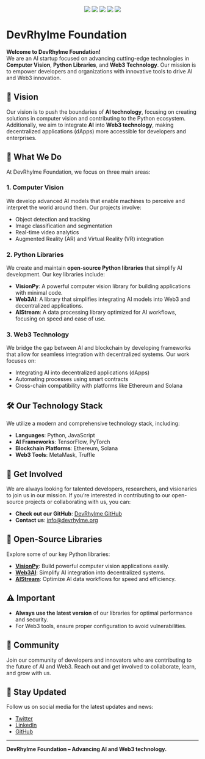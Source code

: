 <p align="center"> 
  <a href="https://mail.google.com/mail/u/0/?tab=rm&ogbl#inbox?compose=CllgCJTNqGCwxWWsdRcdPfdsTsQdLlSLrjkkbxGKmBjfKBjWtSBRtlSztGlCNktJncZxhStxCJB"><img src="https://img.shields.io/badge/Gmail-D14836?style=for-the-badge&logo=gmail&logoColor=white" /></a>
  <a href="#"><img src="https://img.shields.io/badge/LinkedIn-0077B5?style=for-the-badge&logo=linkedin&logoColor=white" /></a>
  <a href="#"><img src="https://img.shields.io/badge/Instagram-E4405F?style=for-the-badge&logo=instagram&logoColor=white" /></a>
  <a href="#"><img src="https://img.shields.io/badge/Discord-5865F2?style=for-the-badge&logo=discord&logoColor=white" /></a>
  <a href="#"><img src="https://img.shields.io/badge/X-000000?style=for-the-badge&logo=x&logoColor=white" /></a>
</p>

# DevRhylme Foundation

**Welcome to DevRhylme Foundation!**  
We are an AI startup focused on advancing cutting-edge technologies in **Computer Vision**, **Python Libraries**, and **Web3 Technology**. Our mission is to empower developers and organizations with innovative tools to drive AI and Web3 innovation.

## 🌟 Vision
Our vision is to push the boundaries of **AI technology**, focusing on creating solutions in computer vision and contributing to the Python ecosystem. Additionally, we aim to integrate **AI** into **Web3 technology**, making decentralized applications (dApps) more accessible for developers and enterprises.

## 💼 What We Do
At DevRhylme Foundation, we focus on three main areas:

### 1. Computer Vision
We develop advanced AI models that enable machines to perceive and interpret the world around them. Our projects involve:
- Object detection and tracking
- Image classification and segmentation
- Real-time video analytics
- Augmented Reality (AR) and Virtual Reality (VR) integration

### 2. Python Libraries
We create and maintain **open-source Python libraries** that simplify AI development. Our key libraries include:
- **VisionPy**: A powerful computer vision library for building applications with minimal code.
- **Web3AI**: A library that simplifies integrating AI models into Web3 and decentralized applications.
- **AIStream**: A data processing library optimized for AI workflows, focusing on speed and ease of use.

### 3. Web3 Technology
We bridge the gap between AI and blockchain by developing frameworks that allow for seamless integration with decentralized systems. Our work focuses on:
- Integrating AI into decentralized applications (dApps)
- Automating processes using smart contracts
- Cross-chain compatibility with platforms like Ethereum and Solana

## 🛠️ Our Technology Stack
We utilize a modern and comprehensive technology stack, including:
- **Languages**: Python, JavaScript
- **AI Frameworks**: TensorFlow, PyTorch
- **Blockchain Platforms**: Ethereum, Solana
- **Web3 Tools**: MetaMask, Truffle

## 🔗 Get Involved
We are always looking for talented developers, researchers, and visionaries to join us in our mission. If you’re interested in contributing to our open-source projects or collaborating with us, you can:

- **Check out our GitHub**: [DevRhylme GitHub](https://github.com/DevRhylme)
- **Contact us**: info@devrhylme.org

## 🚀 Open-Source Libraries
Explore some of our key Python libraries:

- **[VisionPy](#)**: Build powerful computer vision applications easily.
- **[Web3AI](#)**: Simplify AI integration into decentralized systems.
- **[AIStream](#)**: Optimize AI data workflows for speed and efficiency.

## ⚠️ Important
- **Always use the latest version** of our libraries for optimal performance and security.
- For Web3 tools, ensure proper configuration to avoid vulnerabilities.

## 💬 Community
Join our community of developers and innovators who are contributing to the future of AI and Web3. Reach out and get involved to collaborate, learn, and grow with us.

## 📢 Stay Updated
Follow us on social media for the latest updates and news:
- [Twitter](https://twitter.com/devrhylme)
- [LinkedIn](https://www.linkedin.com/company/devrhylme)
- [GitHub](https://github.com/DevRhylme)

---

**DevRhylme Foundation – Advancing AI and Web3 technology.**
